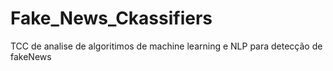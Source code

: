 # Fake_News_Ckassifiers
TCC de analise de algoritimos de machine learning e NLP para detecção de fakeNews
